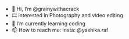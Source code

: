 - 👋 Hi, I’m @grainywithacrack 
- 🎞️ interested in Photography and video editing
- 🌱 I’m currently learning coding
- 📫 How to reach me: insta: @yashika.raf


<!---
grainywithacrack/grainywithacrack is a ✨ special ✨ repository because its `README.md` (this file) appears on your GitHub profile.
You can click the Preview link to take a look at your changes.
--->
